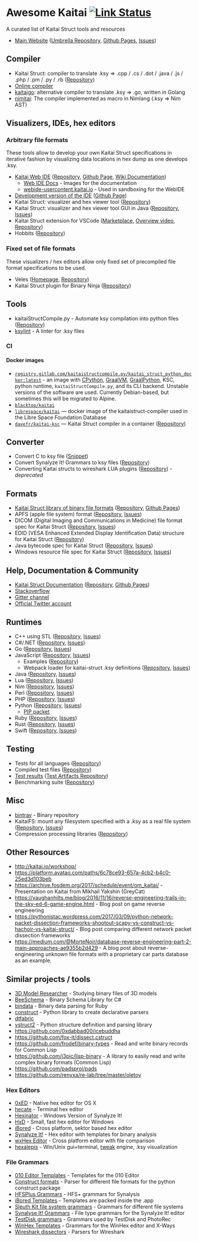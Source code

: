# Awesome Kaitai [![Link Status](https://api.travis-ci.org/kaitai-io/awesome-kaitai.svg?branch=master)](https://travis-ci.org/kaitai-io/awesome-kaitai)

A curated list of Kaitai Struct tools and resources

- [Main Website](http://kaitai.io) ([Umbrella Repository](https://github.com/kaitai-io/kaitai_struct), [Github Pages](https://github.com/kaitai-io/kaitai-io.github.io), [Issues](https://github.com/kaitai-io/kaitai_struct/issues))

## Compiler

- Kaitai Struct: compiler to translate .ksy => .cpp / .cs / .dot / .java / .js / .php / .pm / .py / .rb ([Repository](https://github.com/kaitai-io/kaitai_struct_compiler))
- [Online compiler](https://kaitai.io/repl/)
- [kaitaigo](https://github.com/cugu/kaitaigo): alternative compiler to translate .ksy => .go, written in Golang
- [nimitai](https://github.com/sealmove/nimitai): The compiler implemented as macro in Nimlang (.ksy => Nim AST)

## Visualizers, IDEs, hex editors

### Arbitrary file formats

These tools allow to develop your own Kaitai Struct specifications in
iterative fashion by visualizing data locations in hex dump as one
develops .ksy.

- [Kaitai Web IDE](https://ide.kaitai.io/) ([Repository](https://github.com/kaitai-io/kaitai_struct_webide), [Github Page](https://github.com/kaitai-io/ide-kaitai-io.github.io), [Wiki Documentation](https://github.com/kaitai-io/kaitai_struct_webide/wiki/Features))
  - [Web IDE Docs](https://github.com/kaitai-io/kaitai_struct_webide_docs) - Images for the documentation
  - [webide-usercontent.kaitai.io](https://github.com/kaitai-io/webide-usercontent.kaitai.io) - Used in sandboxing for the WebIDE
- [Development version of the IDE](https://ide.kaitai.io/devel/) ([Github Page](https://github.com/kaitai-io/ide-devel-kaitai-io.github.io))
- Kaitai Struct: visualizer and hex viewer tool ([Repository](https://github.com/kaitai-io/kaitai_struct_visualizer))
- Kaitai Struct: visualizer and hex viewer tool GUI in Java ([Repository](https://github.com/kaitai-io/kaitai_struct_gui), [Issues](https://github.com/kaitai-io/kaitai_struct_gui/issues))
- Kaitai Struct extension for VSCode ([Marketplace](https://marketplace.visualstudio.com/items?itemName=fudgepops.kaitai-struct-vscode), [Overview video](https://www.youtube.com/watch?v=4c7UuZ33JYE), [Repository](https://github.com/fudgepop01/fudgedit))
- Hobbits ([Repository](https://github.com/Mahlet-Inc/hobbits))

### Fixed set of file formats

These visualizers / hex editors allow only fixed set of precompiled file
format specifications to be used.

- Veles ([Homepage](https://codisec.com/veles/), [Repository](https://github.com/codilime/veles))
- Kaitai Struct plugin for Binary Ninja ([Repository](https://github.com/Vector35/kaitai))

## Tools

- kaitaiStructCompile.py - Automate ksy compilation into python files ([Repository](https://gitlab.com/kaitaiStructCompile.py/kaitaiStructCompile.py))
- [ksylint](https://github.com/kaitai-io/ksylint) - A linter for .ksy files

### CI

#### Docker images

- [`registry.gitlab.com/kaitaistructcompile.py/kaitai_struct_python_docker:latest`](https://gitlab.com/kaitaiStructCompile.py/kaitai_struct_python_docker) - an image with [CPython](https://www.python.org/downloads/release), [GraalVM](https://github.com/oracle/graal/releases), [GraalPython](https://github.com/graalvm/graalpython), KSC, python runtime, `kaitaiStructCompile.py`, and its CLI backend. Unstable versions of the software are used. Currently Debian-based, but sometimes this will be migrated to Alpine.
- [`blacktop/kaitai`](https://hub.docker.com/r/blacktop/kaitai/)
- [`librespace/kaitai`](https://hub.docker.com/r/librespace/kaitai) — docker image of the kaitaistruct-compiler used in the Libre Space Foundation Database
- [`davefr/kaitai-ksc`](https://hub.docker.com/r/davefr/kaitai-ksc) — Kaitai Struct compiler in a container ([Repository](https://github.com/anonymousatc/kaitai-ksc))

## Converter

- Convert C to ksy file ([Snippet](https://gist.github.com/GreyCat/9dba530b0d2cb8ccec4e1d6e90a0b565))
- Convert Synalyze It! Grammars to ksy files ([Repository](https://gitlab.com/KOLANICH/synalysis2kaitai))
- Converting Kaitai structs to wireshark LUA plugins ([Repository](https://github.com/joushx/kaitai-to-wireshark)) - *deprecated*

## Formats

- [Kaitai Struct library of binary file formats](http://formats.kaitai.io/) ([Repository](https://github.com/kaitai-io/kaitai_struct_formats), [Github Pages](https://github.com/kaitai-io/formats-kaitai-io.github.io))
- APFS (apple file system) format ([Repository](https://github.com/cugu/apfs.ksy), [Issues](https://github.com/cugu/apfs.ksy/issues))
- DICOM (Digital Imaging and Communications in Medicine) file format spec for Kaitai Struct ([Repository](https://github.com/kaitai-io/dicom.ksy), [Issues](https://github.com/kaitai-io/dicom.ksy/issues))
- EDID (VESA Enhanced Extended Display Identification Data) structure for Kaitai Struct ([Repository](https://github.com/kaitai-io/edid.ksy))
- Java bytecode spec for Kaitai Struct ([Repository](https://github.com/kaitai-io/java_bytecode.ksy), [Issues](https://github.com/kaitai-io/java_bytecode.ksy/issues))
- Windows resource file spec for Kaitai Struct ([Repository](https://github.com/kaitai-io/windows_resource_file.ksy), [Issues](https://github.com/kaitai-io/windows_resource_file.ksy/issues))

## Help, Documentation & Community

- [Kaitai Struct Documentation](http://doc.kaitai.io/) ([Repository](https://github.com/kaitai-io/kaitai_struct_doc), [Github Pages](https://github.com/kaitai-io/doc-kaitai-io.github.io))
- [Stackoverflow](https://stackoverflow.com/questions/tagged/kaitai-struct)
- [Gitter channel](https://gitter.im/kaitai_struct/)
- [Official Twitter account](https://twitter.com/kaitai_io)

## Runtimes

- C++ using STL ([Repository](https://github.com/kaitai-io/kaitai_struct_cpp_stl_runtime), [Issues](https://github.com/kaitai-io/kaitai_struct_cpp_stl_runtime/issues))
- C#/.NET ([Repository](https://github.com/kaitai-io/kaitai_struct_csharp_runtime), [Issues](https://github.com/kaitai-io/kaitai_struct_csharp_runtime/issues))
- Go ([Repository](https://github.com/kaitai-io/kaitai_struct_go_runtime), [Issues](https://github.com/kaitai-io/kaitai_struct_go_runtime/issues))
- JavaScript ([Repository](https://github.com/kaitai-io/kaitai_struct_javascript_runtime), [Issues](https://github.com/kaitai-io/kaitai_struct_javascript_runtime/issues))
  - Examples ([Repository](https://github.com/kaitai-io/kaitai_struct_examples))
  - Webpack loader for kaitai-struct .ksy definitions ([Repository](https://github.com/kaitai-io/kaitai-struct-loader), [Issues](https://github.com/kaitai-io/kaitai-struct-loader/issues))
- Java ([Repository](https://github.com/kaitai-io/kaitai_struct_java_runtime), [Issues](https://github.com/kaitai-io/kaitai_struct_java_runtime/issues))
- Lua ([Repository](https://github.com/kaitai-io/kaitai_struct_lua_runtime), [Issues](https://github.com/kaitai-io/kaitai_struct_lua_runtime/issues))
- Nim ([Repository](https://github.com/kaitai-io/kaitai_struct_nim_runtime), [Issues](https://github.com/kaitai-io/kaitai_struct_nim_runtime/issues))
- Perl ([Repository](https://github.com/kaitai-io/kaitai_struct_perl_runtime), [Issues](https://github.com/kaitai-io/kaitai_struct_perl_runtime/issues))
- PHP ([Repository](https://github.com/kaitai-io/kaitai_struct_php_runtime), [Issues](https://github.com/kaitai-io/kaitai_struct_php_runtime/issues))
- Python ([Repository](https://github.com/kaitai-io/kaitai_struct_python_runtime), [Issues](https://github.com/kaitai-io/kaitai_struct_python_runtime/issues))
  - [PIP packet](https://pypi.org/project/kaitaistruct/)
- Ruby ([Repository](https://github.com/kaitai-io/kaitai_struct_ruby_runtime), [Issues](https://github.com/kaitai-io/kaitai_struct_ruby_runtime/issues))
- Rust ([Repository](https://github.com/kaitai-io/kaitai_struct_rust_runtime), [Issues](https://github.com/kaitai-io/kaitai_struct_rust_runtime/issues))
- Swift ([Repository](https://github.com/kaitai-io/kaitai_struct_swift_runtime), [Issues](https://github.com/kaitai-io/kaitai_struct_swift_runtime/issues))

## Testing

- Tests for all languages ([Repository](https://github.com/kaitai-io/kaitai_struct_tests))
- Compiled test files ([Repository](https://github.com/kaitai-io/ci_targets))
- [Test results](http://kaitai.io/ci/) ([Test Artifacts Repository](https://github.com/kaitai-io/ci_artifacts))
- Benchmarking suite ([Repository](https://github.com/kaitai-io/kaitai_struct_benchmarks))

## Misc

- [bintray](https://bintray.com/kaitai-io) - Binary repository
- KaitaiFS: mount any filesystem specified with a .ksy as a real file system ([Repository](https://github.com/kaitai-io/kaitai_fs), [Issues](https://github.com/kaitai-io/kaitai_fs/issues))
- Compression processing libraries ([Repository](https://github.com/kaitai-io/kaitai_compress))

## Other Resources

- http://kaitai.io/workshop/
- https://platform.avatao.com/paths/6c78ce93-657a-4cb2-b4c0-25ed3d103beb
- https://archive.fosdem.org/2017/schedule/event/om_kaitai/ - Presentation on Kaitai from Mikhail Yakshin (GreyCat)
- https://vaughanhilts.me/blog/2016/11/16/reverse-engineering-trails-in-the-sky-ed-6-game-engine.html  - Blog post on game reverse engineering
- https://pythonistac.wordpress.com/2017/03/09/python-network-packet-dissection-frameworks-shootout-scapy-vs-construct-vs-hachoir-vs-kaitai-struct/ - Blog post comparing different network packet dissection frameworks
- https://medium.com/@MorteNoir/database-reverse-engineering-part-2-main-approaches-ae9355b2d429 - A blog post about reverse-engineering unknown file formats with a proprietary car parts database as an example.

## Similar projects / tools

- [3D Model Researcher](http://mr.game-viewer.org/) - Studying binary files of 3D models
- [BeeSchema](https://github.com/Michael-Kelley/BeeSchema) - Binary Schema Library for C#
- [bindata](https://github.com/dmendel/bindata) - Binary data parsing for Ruby
- [construct](https://github.com/construct/construct) - Python library to create declarative parsers
- [dtfabric](https://github.com/libyal/dtfabric)
- [vstruct2](https://github.com/vivisect/vstruct2) - Python structure definition and parsing library
- https://github.com/0xdabbad00/icebuddha
- https://github.com/fox-it/dissect.cstruct
- https://github.com/frodef/binary-types - Read and write binary records for Common Lisp
- https://github.com/j3pic/lisp-binary - A library to easily read and write complex binary formats (Common Lisp)
- https://github.com/padsproj/pads
- https://github.com/renyxa/re-lab/tree/master/oletoy

### Hex Editors

- [0xED](http://www.suavetech.com/0xed/) - Native hex editor for OS X
- [hecate](https://github.com/evanmiller/hecate) - Terminal hex editor
- [Hexinator](https://hexinator.com) - Windows Version of Synalyze It!
- [HxD](https://mh-nexus.de/de/hxd/) - Small, fast hex editor for Windows
- [iBored](http://apps.tempel.org/iBored/) - Cross platform, sektor based hex editor
- [Synalyze It!](http://www.synalysis.net) - Hex editor with templates for binary analysis
- [wxHex Editor](http://www.wxhexeditor.org) - Cross platform editor with file comparison
- [hexalepis](https://github.com/sealmove/hexalepis) - Win/Unix gui+terminal, [tweak](https://www.chiark.greenend.org.uk/~sgtatham/tweak/btree.html) engine, .ksy visualization

### File Grammars

- [010 Editor Templates](http://www.sweetscape.com/010editor/templates/) - Templates for the 010 Editor
- [Construct formats](https://github.com/construct/construct/tree/master/deprecated_gallery) - Parser for different file formats for the python construct package
- [HFSPlus Grammars](https://github.com/mac4n6/HFSPlus_Resources/tree/master/HFSPlus_Grammars) - HFS+ grammars for Synalysis
- [iBored Templates](http://apps.tempel.org/iBored/#) - Templates are packed inside the .app
- [Sleuth Kit file system grammars](https://github.com/sleuthkit/sleuthkit/tree/develop/tsk/fs) - Grammars for different file systems
- [Synalyse It! Grammars](https://www.synalysis.net/formats.xml) - File type grammars for the Synalyze It! editor
- [TestDisk grammars](https://github.com/cgsecurity/testdisk/tree/master/src) - Grammars used by TestDisk and PhotoRec
- [WinHex Templates](https://www.x-ways.net/winhex/templates/) - Grammars for the WinHex editor and X-Ways
- [Wireshark dissectors](https://github.com/wireshark/wireshark/tree/master/epan/dissectors) - Parsers for Wireshark
